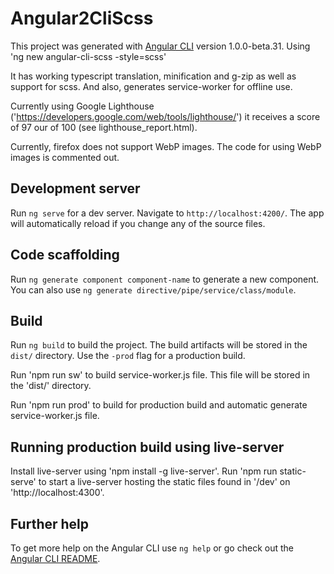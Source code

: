 # Angular2CliScss

This project was generated with [Angular CLI](https://github.com/angular/angular-cli) version 1.0.0-beta.31.
Using 'ng new angular-cli-scss -style=scss'


It has working typescript translation, minification and g-zip as well as support for scss. And also, generates service-worker for offline use.

Currently using Google Lighthouse ('https://developers.google.com/web/tools/lighthouse/') it receives a score of 97 our of 100 (see lighthouse_report.html).

Currently, firefox does not support WebP images. The code for using WebP images is commented out.


## Development server
Run `ng serve` for a dev server. Navigate to `http://localhost:4200/`. The app will automatically reload if you change any of the source files.

## Code scaffolding

Run `ng generate component component-name` to generate a new component. You can also use `ng generate directive/pipe/service/class/module`.

## Build

Run `ng build` to build the project. The build artifacts will be stored in the `dist/` directory. Use the `-prod` flag for a production build.

Run 'npm run sw' to build service-worker.js file. This file will be stored in the 'dist/' directory.

Run 'npm run prod' to build for production build and automatic generate service-worker.js file.


## Running production build using live-server

Install live-server using 'npm install -g live-server'.
Run 'npm run static-serve' to start a live-server hosting the static files found in '/dev' on 'http://localhost:4300'. 

## Further help

To get more help on the Angular CLI use `ng help` or go check out the [Angular CLI README](https://github.com/angular/angular-cli/blob/master/README.md).
